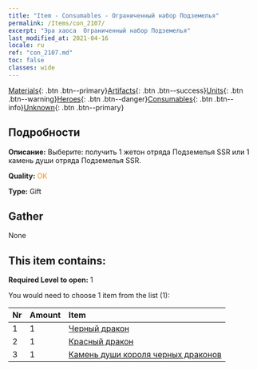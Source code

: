 ```yaml
---
title: "Item - Consumables - Ограниченный набор Подземелья"
permalink: /Items/con_2107/
excerpt: "Эра хаоса  Ограниченный набор Подземелья"
last_modified_at: 2021-04-16
locale: ru
ref: "con_2107.md"
toc: false
classes: wide
---
```

 [Materials](/ru/Items/){: .btn .btn--primary}[Artifacts](/ru/Items/Artifacts/){: .btn .btn--success}[Units](/ru/Items/Units/){: .btn .btn--warning}[Heroes](/ru/Items/Heroes/){: .btn .btn--danger}[Consumables](/ru/Items/Consumables/){: .btn .btn--info}[Unknown](/ru/Items/Unknown/){: .btn .btn--primary}

## Подробности
 **Описание:** Выберите: получить 1 жетон отряда Подземелья SSR или 1 камень души отряда Подземелья SSR.

 **Quality:** <span style="color: #FF8C00">OK</span>

 **Type:** Gift

## Gather

  None

## This item contains:

 **Required Level to open:** 1

 You would need to choose 1 item from the list (1):

  | Nr | Amount |     Item    |
  |:---|:-------|:------------|
  | 1 | 1 | [Черный дракон](/ru/Items/unt_250/) |  | 
  | 2 | 1 | [Красный дракон](/ru/Items/unt_251/) |  | 
  | 3 | 1 | [Камень души короля черных драконов](/ru/Items/unt_334/) |  | 
